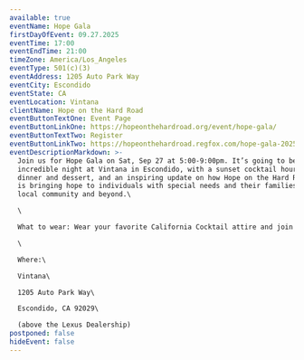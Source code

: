 ```yaml
---
available: true
eventName: Hope Gala
firstDayOfEvent: 09.27.2025
eventTime: 17:00
eventEndTime: 21:00
timeZone: America/Los_Angeles
eventType: 501(c)(3)
eventAddress: 1205 Auto Park Way
eventCity: Escondido
eventState: CA
eventLocation: Vintana
clientName: Hope on the Hard Road
eventButtonTextOne: Event Page
eventButtonLinkOne: https://hopeonthehardroad.org/event/hope-gala/
eventButtonTextTwo: Register
eventButtonLinkTwo: https://hopeonthehardroad.regfox.com/hope-gala-2025
eventDescriptionMarkdown: >-
  Join us for Hope Gala on Sat, Sep 27 at 5:00-9:00pm. It’s going to be an
  incredible night at Vintana in Escondido, with a sunset cocktail hour, yummy
  dinner and dessert, and an inspiring update on how Hope on the Hard Road Inc
  is bringing hope to individuals with special needs and their families in the
  local community and beyond.\

  \

  What to wear: Wear your favorite California Cocktail attire and join us for an evening of fun!\

  \

  Where:\

  Vintana\

  1205 Auto Park Way\

  Escondido, CA 92029\

  (above the Lexus Dealership)
postponed: false
hideEvent: false
---
```

